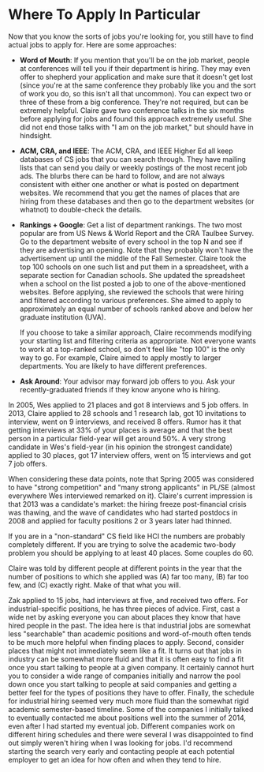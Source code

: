 # Where To Apply In Particular

Now that you know the sorts of jobs you're looking for, you still have to find
actual jobs to apply for. Here are some approaches:

- **Word of Mouth**: If you mention that you'll be on the job market,
  people at conferences will tell you if their department is hiring.  They may
  even offer to shepherd your application and make sure that it doesn't get lost
  (since you're at the same conference they probably like you and the sort of work
  you do, so this isn't all that uncommon). You can expect two or three of these
  from a big conference. They're not required, but can be extremely helpful.
  Claire gave two conference talks in the six months before applying for jobs and
  found this approach extremely useful.  She did not end those talks with "I am on
  the job market," but should have in hindsight.

- **ACM, CRA, and IEEE**: The ACM, CRA, and IEEE Higher Ed all keep
  databases of CS jobs that you can search through.  They have mailing lists that
  can send you daily or weekly postings of the most recent job ads.  The blurbs
  there can be hard to follow, and are not always consistent with either one
  another or what is posted on department websites.  We recommend that you get the
  names of places that are hiring from these databases and then go to the
  department websites (or whatnot) to double-check the details.

- **Rankings + Google**: Get a list of department rankings. The two most
  popular are from US News & World Report and the CRA Taulbee Survey. Go to the
  department website of every school in the top N and see if they are advertising
  an opening. Note that they probably won't have the advertisement up until the
  middle of the Fall Semester.  Claire took the top 100 schools on one such list
  and put them in a spreadsheet, with a separate section for Canadian schools.
  She updated the spreadsheet when a school on the list posted a job to one of the
  above-mentioned websites.  Before applying, she reviewed the schools that were
  hiring and filtered according to various preferences. She aimed to apply to
  approximately an equal number of schools ranked above and below her graduate
  institution (UVA).
  
  If you choose to take a similar approach, Claire recommends modifying your
  starting list and filtering criteria as appropriate.  Not everyone wants to work
  at a top-ranked school, so don't feel like "top 100" is the only way to go.  For
  example, Claire aimed to apply mostly to larger departments.  You are likely to
  have different preferences.
  
- **Ask Around**: Your advisor may forward job offers to you. Ask your
  recently-graduated friends if they know anyone who is hiring.

In 2005, Wes applied to 21 places and got 8 interviews and 5 job offers. In
2013, Claire applied to 28 schools and 1 research lab, got 10 invitations to
interview, went on 9 interviews, and received 8 offers.  Rumor has it that
getting interviews at 33% of your places is average and that the best person in
a particular field-year will get around 50%. A very strong candidate in Wes's
field-year (in his opinion the strongest candidate) applied to 30 places, got 17
interview offers, went on 15 interviews and got 7 job offers.

When considering these data points, note that Spring 2005 was considered to
have "strong competition" and "many strong applicants" in PL/SE (almost
everywhere Wes interviewed remarked on it).  Claire's current impression is that
2013 was a candidate's market: the hiring freeze post-financial crisis was
thawing, and the wave of candidates who had started postdocs in 2008 and applied
for faculty positions 2 or 3 years later had thinned.

If you are in a "non-standard" CS field like HCI the numbers are probably
completely different. If you are trying to solve the academic two-body problem
you should be applying to at least 40 places. Some couples do 60.

Claire was told by different people at different points in the year that the
number of positions to which she applied was (A) far too many, (B) far too few,
and (C) exactly right.  Make of that what you will.

Zak applied to 15 jobs, had interviews at five, and received two offers.
For industrial-specific positions, he has three pieces of advice.  First,
cast a wide net by asking everyone you can about places they know that have
hired people in the past.  The idea here is that industrial jobs are
somewhat less "searchable" than academic positions and
word-of-mouth often tends to be much more helpful when finding places to
apply.  Second, consider places that might not immediately seem like a fit.
It turns out that jobs in industry can be somewhat more fluid and that it
is often easy to find a fit once you start talking to people at a given
company.  It certainly cannot hurt you to consider a wide range of
companies initially and narrow the pool down once you start talking to
people at said companies and getting a better feel for the types of
positions they have to offer.  Finally, the schedule for industrial hiring
seemed very much more fluid than the somewhat rigid academic semester-based
timeline. Some of the companies I initially talked to eventually contacted
me about positions well into the summer of 2014, even after I had started
my eventual job. Different companies work on different hiring schedules
and there were several I was disappointed to find out simply weren't
hiring when I was looking for jobs.  I'd recommend starting the search
very early and contacting people at each potential employer to get an idea
for how often and when they tend to hire.  